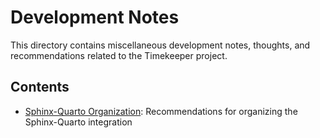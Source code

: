# Development Notes

This directory contains miscellaneous development notes, thoughts, and recommendations related to the Timekeeper project.

## Contents

- [Sphinx-Quarto Organization](sphinx-quarto-organization.md): Recommendations for organizing the Sphinx-Quarto integration

